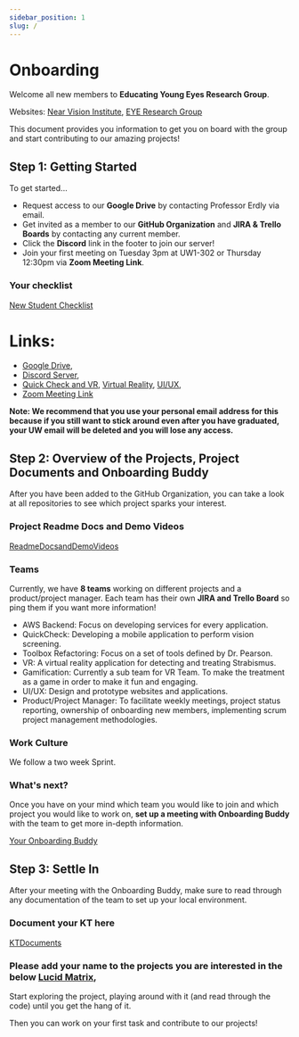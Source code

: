 ```yaml
---
sidebar_position: 1
slug: /
---
```


# Onboarding

Welcome all new members to **Educating Young Eyes Research Group**.

Websites: 
[Near Vision Institute](https://nvi.global/, "Near Vision Institute"), 
[EYE Research Group](https:https://educatingyoungeyes.org/, "EYE Research Group")

This document provides you information to get you on board with the group and start contributing to our amazing projects!

## Step 1: Getting Started

To get started...

- Request access to our **Google Drive** by contacting Professor Erdly via email.
- Get invited as a member to our **GitHub Organization** and **JIRA & Trello Boards** by contacting any current member.
- Click the **Discord** link in the footer to join our server! 
- Join your first meeting on Tuesday 3pm at UW1-302 or Thursday 12:30pm via **Zoom Meeting Link**.  

### Your checklist

[New Student Checklist](https://drive.google.com/drive/folders/0B0E52pE9-_njQ2N3MTFqNno2bGs?resourcekey=0-ftzSvgAMQe5B9UKVmQEpRA&usp=sharing, "New Student Checklist")

# Links: 
- [Google Drive](https://drive.google.com/drive/folders/0B0E52pE9-_njQ2N3MTFqNno2bGs?resourcekey=0-ftzSvgAMQe5B9UKVmQEpRA&usp=sharing, "Google Drive"), 
- [Discord Server](https://discord.gg/WWz3k8F4tt, "Discord Server"),
- [Quick Check and VR](https://nearvisioninstitute.atlassian.net/jira/software/projects/QCA/boards/1, "QuickCheckandVR"),
                      [Virtual Reality](https://trello.com/invite/eyevrproject/e1f9926ae747591cf9216d96c6c47f15, "Virtual Reality"),
                      [UI/UX](https://trello.com/invite/uiuxteam157/cb626f8784b149afe0352fa531a05030, "UI/UX"),
- [Zoom Meeting Link](https://washington.zoom.us/j/96655710782?pwd=Tm5WV3ZFT0hTOWw5bGlXcXFsd2pMdz09, "Zoom Meeting Link")

**Note: We recommend that you use your personal email address for this because if you still want to stick around even after you have graduated, your UW email will be deleted and you will lose any access.**

## Step 2: Overview of the Projects, Project Documents and Onboarding Buddy

After you have been added to the GitHub Organization, you can take a look at all repositories to see which project sparks your interest.

### Project Readme Docs and Demo Videos

[ReadmeDocsandDemoVideos](https://drive.google.com/drive/folders/1gS6lsdhMuv25PP18NcnEU0Z1qF7CQYq3?usp=sharing,"ProjectDocuments")

### Teams

Currently, we have **8 teams** working on different projects and a product/project manager. Each team has their own **JIRA and Trello Board** so ping them if you want more information!

- AWS Backend: Focus on developing services for every application.
- QuickCheck: Developing a mobile application to perform vision screening.
- Toolbox Refactoring: Focus on a set of tools defined by Dr. Pearson.
- VR: A virtual reality application for detecting and treating Strabismus.
- Gamification: Currently a sub team for VR Team. To make the treatment as a game in order to make it fun and engaging.
- UI/UX: Design and prototype websites and applications.
- Product/Project Manager: To facilitate weekly meetings, project status reporting, ownership of onboarding new members, implementing scrum project management methodologies.

### Work Culture
We follow a two week Sprint.  

### What's next?

Once you have on your mind which team you would like to join and which project you would like to work on, **set up a meeting with Onboarding Buddy** with the team to get more in-depth information.

[Your Onboarding Buddy](https://drive.google.com/drive/folders/1gS6lsdhMuv25PP18NcnEU0Z1qF7CQYq3?usp=sharing, "YourOnboardingBuddy")

## Step 3: Settle In

After your meeting with the Onboarding Buddy, make sure to read through any documentation of the team to set up your local environment.

### Document your KT here 

[KTDocuments](https://drive.google.com/drive/folders/0B0E52pE9-_njQ2N3MTFqNno2bGs?resourcekey=0-ftzSvgAMQe5B9UKVmQEpRA&usp=sharing, "NewStudentKT")

### Please add your name to the projects you are interested in the below **[Lucid Matrix](https://lucid.app/lucidspark/b1a98045-7ac0-486f-aa30-e44e829ccae1/edit?invitationId=inv_8a3460fe-4b05-4e0d-9da5-22d3673957df#,"LucidMatrix")**,

Start exploring the project, playing around with it (and read through the code) until you get the hang of it.

Then you can work on your first task and contribute to our projects!
